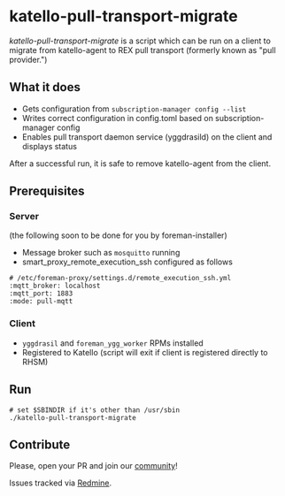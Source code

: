 # katello-pull-transport-migrate

_katello-pull-transport-migrate_ is a script which can be run on a client to migrate from katello-agent to REX pull transport (formerly known as "pull provider.")

## What it does
* Gets configuration from `subscription-manager config --list`
* Writes correct configuration in config.toml based on subscription-manager config
* Enables pull transport daemon service (yggdrasild) on the client and displays status

After a successful run, it is safe to remove katello-agent from the client.

## Prerequisites

### Server
(the following soon to be done for you by foreman-installer)

* Message broker such as `mosquitto` running
* smart_proxy_remote_execution_ssh configured as follows
```
# /etc/foreman-proxy/settings.d/remote_execution_ssh.yml
:mqtt_broker: localhost
:mqtt_port: 1883
:mode: pull-mqtt
```

### Client
* `yggdrasil` and `foreman_ygg_worker` RPMs installed
* Registered to Katello (script will exit if client is registered directly to RHSM)

## Run

```
# set $SBINDIR if it's other than /usr/sbin
./katello-pull-transport-migrate
```

## Contribute

Please, open your PR and join our [community](https://theforeman.org/contribute.html)!

Issues tracked via [Redmine](https://projects.theforeman.org/projects/foreman_remote_execution).
